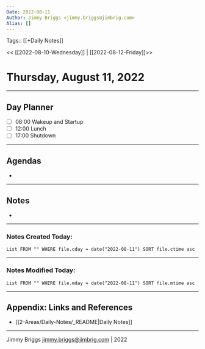 ```yaml
---
Date: 2022-08-11
Author: Jimmy Briggs <jimmy.briggs@jimbrig.com>
Alias: []
---
```

Tags:: [[+Daily Notes]]

<< [[2022-08-10-Wednesday]] | [[2022-08-12-Friday]]>>

# Thursday, August 11, 2022

---
## Day Planner

- [ ] 08:00 Wakeup and Startup
- [ ] 12:00 Lunch
- [ ] 17:00 Shutdown

---
## Agendas
-

---
## Notes
-

---
### Notes Created Today:

```dataview
List FROM "" WHERE file.cday = date("2022-08-11") SORT file.ctime asc
```

---
### Notes Modified Today:

```dataview
List FROM "" WHERE file.mday = date("2022-08-11") SORT file.mtime asc
```

***

## Appendix: Links and References

- [[2-Areas/Daily-Notes/_README|Daily Notes]]

***

Jimmy Briggs <jimmy.briggs@jimbrig.com> | 2022
